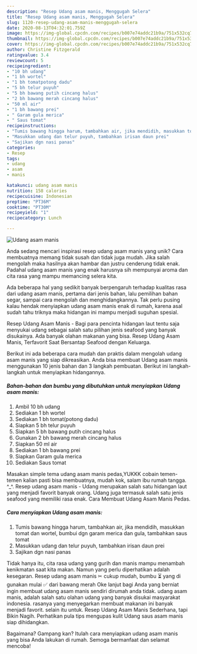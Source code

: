 ```yaml
---
description: "Resep Udang asam manis, Menggugah Selera"
title: "Resep Udang asam manis, Menggugah Selera"
slug: 1120-resep-udang-asam-manis-menggugah-selera
date: 2020-08-13T04:32:01.759Z
image: https://img-global.cpcdn.com/recipes/b007e74addc21b9a/751x532cq70/udang-asam-manis-foto-resep-utama.jpg
thumbnail: https://img-global.cpcdn.com/recipes/b007e74addc21b9a/751x532cq70/udang-asam-manis-foto-resep-utama.jpg
cover: https://img-global.cpcdn.com/recipes/b007e74addc21b9a/751x532cq70/udang-asam-manis-foto-resep-utama.jpg
author: Christine Fitzgerald
ratingvalue: 3.4
reviewcount: 5
recipeingredient:
- "10 bh udang"
- "1 bh wortel"
- "1 bh tomatpotong dadu"
- "5 bh telur puyuh"
- "5 bh bawang putih cincang halus"
- "2 bh bawang merah cincang halus"
- "50 ml air"
- "1 bh bawang prei"
- " Garam gula merica"
- " Saus tomat"
recipeinstructions:
- "Tumis bawang hingga harum, tambahkan air, jika mendidih, masukkan tomat dan wortel, bumbui dgn garam merica dan gula, tambahkan saus tomat"
- "Masukkan udang dan telur puyuh, tambahkan irisan daun prei"
- "Sajikan dgn nasi panas"
categories:
- Resep
tags:
- udang
- asam
- manis

katakunci: udang asam manis 
nutrition: 158 calories
recipecuisine: Indonesian
preptime: "PT36M"
cooktime: "PT30M"
recipeyield: "1"
recipecategory: Lunch

---
```



![Udang asam manis](https://img-global.cpcdn.com/recipes/b007e74addc21b9a/751x532cq70/udang-asam-manis-foto-resep-utama.jpg)

Anda sedang mencari inspirasi resep udang asam manis yang unik? Cara membuatnya memang tidak susah dan tidak juga mudah. Jika salah mengolah maka hasilnya akan hambar dan justru cenderung tidak enak. Padahal udang asam manis yang enak harusnya sih mempunyai aroma dan cita rasa yang mampu memancing selera kita.

Ada beberapa hal yang sedikit banyak berpengaruh terhadap kualitas rasa dari udang asam manis, pertama dari jenis bahan, lalu pemilihan bahan segar, sampai cara mengolah dan menghidangkannya. Tak perlu pusing kalau hendak menyiapkan udang asam manis enak di rumah, karena asal sudah tahu triknya maka hidangan ini mampu menjadi suguhan spesial.

Resep Udang Asam Manis - Bagi para pencinta hidangan laut tentu saja menyukai udang sebagai salah satu pilihan jenis seafood yang banyak disukainya. Ada banyak olahan makanan yang bisa. Resep Udang Asam Manis, Terfavorit Saat Bersantap Seafood dengan Keluarga.


Berikut ini ada beberapa cara mudah dan praktis dalam mengolah udang asam manis yang siap dikreasikan. Anda bisa membuat Udang asam manis menggunakan 10 jenis bahan dan 3 langkah pembuatan. Berikut ini langkah-langkah untuk menyiapkan hidangannya.

<!--inarticleads1-->

##### Bahan-bahan dan bumbu yang dibutuhkan untuk menyiapkan Udang asam manis:

1. Ambil 10 bh udang
1. Sediakan 1 bh wortel
1. Sediakan 1 bh tomat(potong dadu)
1. Siapkan 5 bh telur puyuh
1. Siapkan 5 bh bawang putih cincang halus
1. Gunakan 2 bh bawang merah cincang halus
1. Siapkan 50 ml air
1. Sediakan 1 bh bawang prei
1. Siapkan  Garam gula merica
1. Sediakan  Saus tomat


Masakan simple tema udang asam manis pedas,YUKKK cobain temen-temen kalian pasti bisa membuatnya, mudah kok, salam ibu rumah tangga. ^_^. Resep udang asam manis - Udang merupakan salah satu hidangan laut yang menjadi favorit banyak orang. Udang juga termasuk salah satu jenis seafood yang memiliki rasa enak. Cara Membuat Udang Asam Manis Pedas. 

<!--inarticleads2-->

##### Cara menyiapkan Udang asam manis:

1. Tumis bawang hingga harum, tambahkan air, jika mendidih, masukkan tomat dan wortel, bumbui dgn garam merica dan gula, tambahkan saus tomat
1. Masukkan udang dan telur puyuh, tambahkan irisan daun prei
1. Sajikan dgn nasi panas


Tidak hanya itu, cita rasa udang yang gurih dan manis mampu menambah kenikmatan saat kita makan. Namun yang perlu diperhatikan adalah kesegaran. Resep udang asam manis ✂ cukup mudah, bumbu ⏳ yang di gunakan mulai ✅ dari bawang merah Oke lanjut bagi Anda yang berniat ingin membuat udang asam manis sendiri dirumah anda tidak. udang asam manis, adalah salah satu olahan udang yang banyak disukai masyarakat indonesia. rasanya yang menyegarkan membuat makanan ini banyak menjadi favorit. selain itu untuk. Resep Udang Asam Manis Sederhana, tapi Bikin Nagih. Perhatikan pula tips mengupas kulit Udang saus asam manis siap dihidangkan. 

Bagaimana? Gampang kan? Itulah cara menyiapkan udang asam manis yang bisa Anda lakukan di rumah. Semoga bermanfaat dan selamat mencoba!
